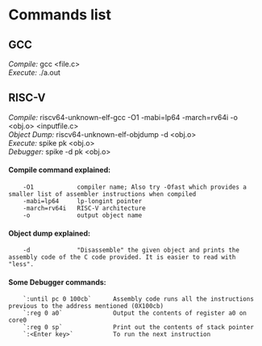 # Commands list

## GCC
  *Compile:*   gcc <file.c>  
  *Execute:*   ./a.out  
  
## RISC-V
  *Compile:*       riscv64-unknown-elf-gcc -O1 -mabi=lp64 -march=rv64i -o <obj.o> <inputfile.c>  
  *Object Dump:*   riscv64-unknown-elf-objdump -d <obj.o>  
  *Execute:*       spike pk <obj.o>  
  *Debugger:*      spike -d pk <obj.o>  
  
  #### Compile command explained:
        -O1            compiler name; Also try -Ofast which provides a smaller list of assembler instructions when compiled
        -mabi=lp64     lp-longint pointer
        -march=rv64i   RISC-V architecture
        -o             output object name
  #### Object dump explained:
        -d             "Disassemble" the given object and prints the assembly code of the C code provided. It is easier to read with "less".
  
  #### Some Debugger commands:
        `:until pc 0 100cb`      Assembly code runs all the instructions previous to the address mentioned (0X100cb)
        `:reg 0 a0`              Output the contents of register a0 on core0
        `:reg 0 sp`              Print out the contents of stack pointer
        `:<Enter key>`           To run the next instruction
